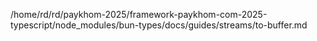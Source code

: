 /home/rd/rd/paykhom-2025/framework-paykhom-com-2025-typescript/node_modules/bun-types/docs/guides/streams/to-buffer.md